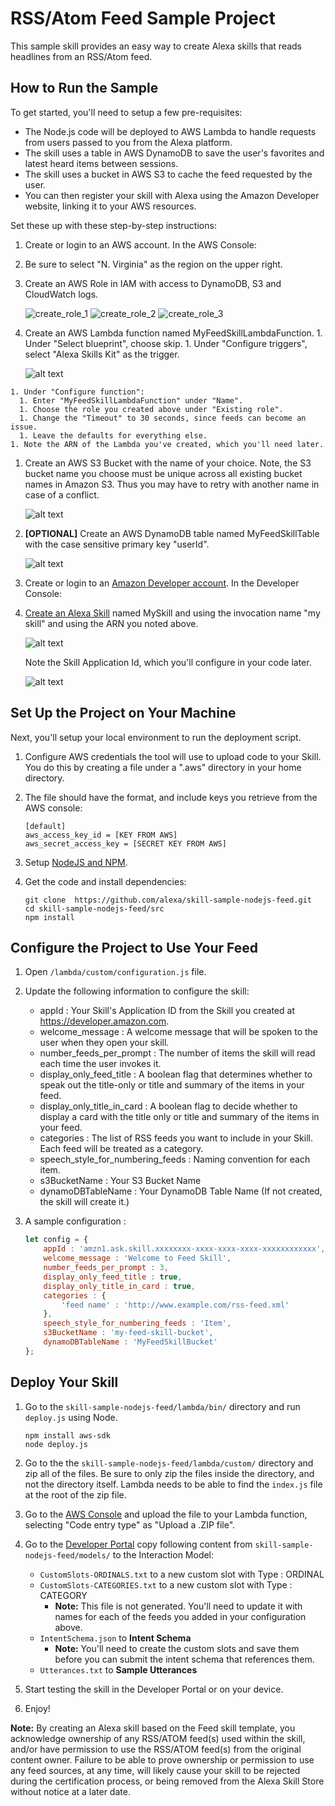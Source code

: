 # RSS/Atom Feed Sample Project

This sample skill provides an easy way to create Alexa skills that reads headlines from an RSS/Atom feed.

## How to Run the Sample

To get started, you'll need to setup a few pre-requisites:

* The Node.js code will be deployed to AWS Lambda to handle requests from users passed to you from the Alexa platform.
* The skill uses a table in AWS DynamoDB to save the user's favorites and latest heard items between sessions.
* The skill uses a bucket in AWS S3 to cache the feed requested by the user.
* You can then register your skill with Alexa using the Amazon Developer website, linking it to your AWS resources.

Set these up with these step-by-step instructions:

1. Create or login to an AWS account. In the AWS Console:
  1. Be sure to select "N. Virginia" as the region on the upper right.  
  1. Create an AWS Role in IAM with access to DynamoDB, S3 and CloudWatch logs.

     ![create_role_1](https://s3.amazonaws.com/lantern-public-assets/sample-skill-nodejs-feed/aws-create-role-screenshot-1.PNG "AWS Create Role Screenshot 1")
     ![create_role_2](https://s3.amazonaws.com/lantern-public-assets/sample-skill-nodejs-feed/aws-create-role-screenshot-2.PNG "AWS Create Role Screenshot 2")
     ![create_role_3](https://s3.amazonaws.com/lantern-public-assets/sample-skill-nodejs-feed/aws-create-role-screenshot-3.PNG "AWS Create Role Screenshot 3")

  1. Create an AWS Lambda function named MyFeedSkillLambdaFunction.
    1. Under "Select blueprint", choose skip.
    1. Under "Configure triggers", select "Alexa Skills Kit" as the trigger.

     ![alt text](https://cloud.githubusercontent.com/assets/7671574/17451088/ff126618-5b18-11e6-8f46-fbfb9461ab80.png "AWS Lambda Create Trigger Screenshot")

    1. Under "Configure function":
      1. Enter "MyFeedSkillLambdaFunction" under "Name".  
      1. Choose the role you created above under "Existing role".
      1. Change the "Timeout" to 30 seconds, since feeds can become an issue.
      1. Leave the defaults for everything else.
    1. Note the ARN of the Lambda you've created, which you'll need later.

  1. Create an AWS S3 Bucket with the name of your choice. Note, the S3 bucket name you choose must be unique across all existing bucket names in Amazon S3. Thus you may have to retry with another name in case of a conflict.

       ![alt text](https://s3.amazonaws.com/lantern-public-assets/sample-skill-nodejs-feed/aws-create-s3-bucket-screenshot-1.PNG "AWS DynamoDB Screenshot")

  1. **[OPTIONAL]** Create an AWS DynamoDB table named MyFeedSkillTable with the case sensitive primary key "userId".

     ![alt text](https://cloud.githubusercontent.com/assets/7671574/17307587/b80787f2-57ea-11e6-9be2-3df26e8e5947.png "AWS DynamoDB Screenshot")

1. Create or login to an [Amazon Developer account](https://developer.amazon.com).  In the Developer Console:
  1. [Create an Alexa Skill](https://developer.amazon.com/public/solutions/alexa/alexa-skills-kit/docs/developing-an-alexa-skill-as-a-lambda-function) named MySkill and using the invocation name "my skill" and using the ARN you noted above.

     ![alt text](https://cloud.githubusercontent.com/assets/7671574/17307653/13500166-57eb-11e6-844d-1083efa3dddb.png "Developer Portal Skill Information Screenshot")

     Note the Skill Application Id, which you'll configure in your code later.

     ![alt text](https://cloud.githubusercontent.com/assets/7671574/17307655/167433a8-57eb-11e6-9951-822ad2243f11.png "Developer Portal Configuration Screenshot")

## Set Up the Project on Your Machine

Next, you'll setup your local environment to run the deployment script.

1. Configure AWS credentials the tool will use to upload code to your Skill.  You do this by creating a file under a ".aws" directory in your home directory.

2. The file should have the format, and include keys you retrieve from the AWS console:

    ```
    [default]
    aws_access_key_id = [KEY FROM AWS]
    aws_secret_access_key = [SECRET KEY FROM AWS]
    ```

3.	Setup [NodeJS and NPM](https://nodejs.org/en/download/).

4.	Get the code and install dependencies:

    ```
    git clone  https://github.com/alexa/skill-sample-nodejs-feed.git
    cd skill-sample-nodejs-feed/src
    npm install
    ```

## Configure the Project to Use Your Feed

1. Open ```/lambda/custom/configuration.js``` file.

2. Update the following information to configure the skill:

    * appId : Your Skill's Application ID from the Skill you created at https://developer.amazon.com.
    * welcome_message : A welcome message that will be spoken to the user when they open your skill.
    * number_feeds_per_prompt : The number of items the skill will read each time the user invokes it.
    * display_only_feed_title : A boolean flag that determines whether to speak out the title-only or title and summary of the items in your feed.
    * display_only_title_in_card : A boolean flag to decide whether to display a card with the title only or title and summary of the items in your feed.
    * categories : The list of RSS feeds you want to include in your Skill.  Each feed will be treated as a category.
    * speech_style_for_numbering_feeds : Naming convention for each item.
    * s3BucketName : Your S3 Bucket Name
    * dynamoDBTableName : Your DynamoDB Table Name (If not created, the skill will create it.)

3. A sample configuration :

    ```javascript
    let config = {
        appId : 'amzn1.ask.skill.xxxxxxxx-xxxx-xxxx-xxxx-xxxxxxxxxxxx',
        welcome_message : 'Welcome to Feed Skill',
        number_feeds_per_prompt : 3,
        display_only_feed_title : true,
        display_only_title_in_card : true,
        categories : {
            'feed name' : 'http://www.example.com/rss-feed.xml'
        },
        speech_style_for_numbering_feeds : 'Item',
        s3BucketName : 'my-feed-skill-bucket',
        dynamoDBTableName : 'MyFeedSkillBucket'
    };
    ```

## Deploy Your Skill

1. Go to the ```skill-sample-nodejs-feed/lambda/bin/``` directory and run ```deploy.js``` using Node.

    ```
    npm install aws-sdk
    node deploy.js
    ```

2. Go to the the ```skill-sample-nodejs-feed/lambda/custom/``` directory and zip all of the files.  Be sure to only zip the files inside the directory, and not the directory itself.   Lambda needs to be able to find the ```index.js``` file at the root of the zip file.

3. Go to the [AWS Console](https://console.aws.amazon.com/console/home?region=us-east-1) and upload the file to your Lambda function, selecting "Code entry type" as "Upload a .ZIP file".

4. Go to the [Developer Portal](https://developer.amazon.com/edw/home.html#/skills/list) copy following content from ```skill-sample-nodejs-feed/models/``` to the Interaction Model:
    * ```CustomSlots-ORDINALS.txt``` to a new custom slot with Type : ORDINAL
    * ```CustomSlots-CATEGORIES.txt``` to a new custom slot with Type : CATEGORY
        * **Note:** This file is not generated.  You'll need to update it with names for each of the feeds you added in your configuration above.
    * ```IntentSchema.json``` to **Intent Schema**
        * **Note:** You'll need to create the custom slots and save them before you can submit the intent schema that references them.
    * ```Utterances.txt``` to **Sample Utterances**

5. Start testing the skill in the Developer Portal or on your device.

6. Enjoy!

**Note:**  By creating an Alexa skill based on the Feed skill template, you acknowledge ownership of any RSS/ATOM feed(s) used within the skill, and/or have permission to use the RSS/ATOM feed(s) from the original content owner. Failure to be able to prove ownership or permission to use any feed sources, at any time, will likely cause your skill to be rejected during the certification process, or being removed from the Alexa Skill Store without notice at a later date.
